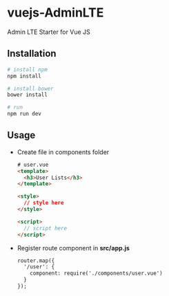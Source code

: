 # vuejs-AdminLTE
Admin LTE Starter for Vue JS

## Installation

``` bash
# install npm
npm install

# install bower
bower install

# run
npm run dev
```

## Usage
- Create file in components folder

  ``` html
  # user.vue
  <template>
    <h3>User Lists</h3>
  </template>

  <style>
    // style here
  </style>

  <script>
    // script here
  </script>
  ```
- Register route component in **src/app.js**

  ``` html
  router.map({
    '/user': {
      component: require('./components/user.vue')
    }
  });

  ```


